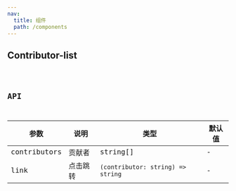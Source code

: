 ```yaml
---
nav:
  title: 组件
  path: /components
---
```


## Contributor-list

<code src="./demo/index.tsx">

## API

| 参数         | 说明     | 类型                              | 默认值 |
| ------------ | -------- | --------------------------------- | ------ |
| contributors | 贡献者   | string[]                          | -      |
| link         | 点击跳转 | `(contributor: string) => string` | -      |
